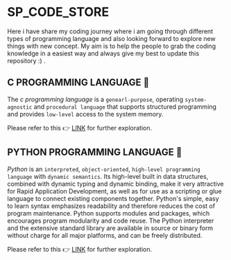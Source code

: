# SP_CODE_STORE

Here i have share my coding journey where i am going through different types of programming language and also looking forward to explore new things with new concept. My aim is to help the people to grab the coding knowledge in a easiest way and always give my best to update this repository :) .

## C PROGRAMMING LANGUAGE :open_book:

The *c programming language* is a `genearl-purpose`, operating `system-agnostic` and `procedural language` that supports structured programming and provides `low-level` access to the system memory.

Please refer to this :point_right: [LINK](https://github.com/sumansupanda/SP_CODE_STORE/blob/main/PROGRAMMING-LANGUAGES/c_program.md "link to explore") for further exploration.

## PYTHON PROGRAMMING LANGUAGE :open_book:

*Python* is an `interpreted`, `object-oriented`, `high-level programming language` with `dynamic semantics`. Its high-level built in data structures, combined with dynamic typing and dynamic binding, make it very attractive for Rapid Application Development, as well as for use as a scripting or glue language to connect existing components together. Python's simple, easy to learn syntax emphasizes readability and therefore reduces the cost of program maintenance. Python supports modules and packages, which encourages program modularity and code reuse. The Python interpreter and the extensive standard library are available in source or binary form without charge for all major platforms, and can be freely distributed.

Please refer to this :point_right: [LINK](https://github.com/sumansupanda/SP_CODE_STORE/blob/main/PROGRAMMING-LANGUAGES/Python_program.md "click to explore") for further exploration.
